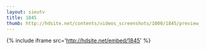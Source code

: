 ```yaml
---
layout: sieutv
title: 1845
thumb: http://hdsite.net/contents/videos_screenshots/1000/1845/preview_360p.mp4.jpg
---
```

{% include iframe src='http://hdsite.net/embed/1845' %}
 
